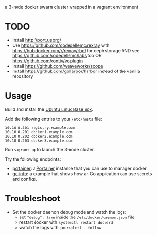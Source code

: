 a 3-node docker swarm cluster wrapped in a vagrant environment

# TODO

* Install http://port.us.org/
* Use https://github.com/codedellemc/rexray with https://hub.docker.com/r/rexray/rbd/ for ceph storage
  AND see https://github.com/codedellemc/labs too
  OR https://github.com/contiv/volplugin
* Install https://github.com/weaveworks/scope
* Install https://github.com/goharbor/harbor instead of the vanilla repository

# Usage

Build and install the [Ubuntu Linux Base Box](https://github.com/rgl/ubuntu-vagrant).

Add the following entries to your `/etc/hosts` file:

```
10.10.0.201 registry.example.com
10.10.0.201 docker1.example.com
10.10.0.202 docker2.example.com
10.10.0.203 docker3.example.com
```

Run `vagrant up` to launch the 3-node cluster.

Try the following endpoints:

* [portainer](http://docker1.example.com:9000): a [Portainer](https://portainer.io/) instance that you can use to manager docker.
* [go-info](http://docker1.example.com:8000): a example that shows how an Go application can use secrets and configs.


# Troubleshoot

* Set the docker daemon debug mode and watch the logs:
  * set `"debug": true` inside the `/etc/docker/daemon.json` file
  * restart docker with `systemctl restart dockerd`
  * watch the logs with `journalctl --follow`
